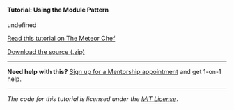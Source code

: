#### Tutorial: Using the Module Pattern

undefined

[Read this tutorial on The Meteor Chef](https://themeteorchef.com/tutorials/using-the-module-pattern)  

[Download the source (.zip)](https://github.com/themeteorchef/using-the-module-pattern/archive/master.zip)

---

**Need help with this?** [Sign up for a Mentorship appointment](https://themeteorchef.com/mentorship?readme=using-the-module-pattern) and get 1-on-1 help.

---

_The code for this tutorial is licensed under the [MIT License](http://opensource.org/licenses/MIT)_.
